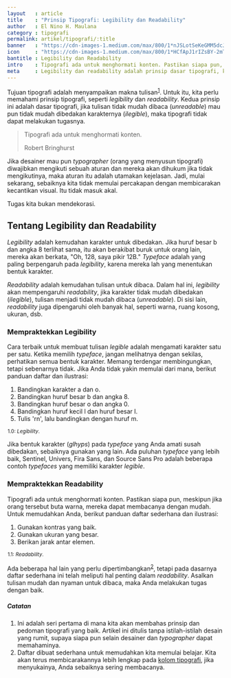```yaml
---
layout   : article
title    : "Prinsip Tipografi: Legibility dan Readability"
author   : El Nino H. Maulana
category : tipografi
permalink: artikel/tipografi/:title
banner   : "https://cdn-images-1.medium.com/max/800/1*nJSLotSeKeGMM5dcJBfI8Q.png"
icon     : "https://cdn-images-1.medium.com/max/800/1*HCfApJ1rIZsBY-2mTp4zVQ.png"
bantitle : Legibility dan Readability
intro    : Tipografi ada untuk menghormati konten. Pastikan siapa pun, meskipun jika orang tersebut buta warna, mereka dapat membacanya dengan mudah.
meta     : Legibility dan readability adalah prinsip dasar tipografi, keduanya membantu tipografi menyampaikan makna tulisan.
---
```


Tujuan tipografi adalah menyampaikan makna tulisan<sup><a href="#fn:1" title="Catatan Nr.1">1</a></sup>. Untuk itu, kita perlu memahami prinsip tipografi, seperti *legibility* dan *readability*. Kedua prinsip ini adalah dasar tipografi, jika tulisan tidak mudah dibaca (*unreadable*) mau pun tidak mudah dibedakan karakternya (*ilegible*), maka tipografi tidak dapat melakukan tugasnya.

<blockquote>
    <p>Tipografi ada untuk menghormati konten.</p>
    <p class="smallcaps">Robert Bringhurst</p>
</blockquote>

Jika desainer mau pun *typographer* (orang yang menyusun tipografi) diwajibkan mengikuti sebuah aturan dan mereka akan dihukum jika tidak mengikutinya, maka aturan itu adalah utamakan kejelasan. Jadi, mulai sekarang, sebaiknya kita tidak memulai percakapan dengan membicarakan kecantikan visual. Itu tidak masuk akal.

Tugas kita bukan mendekorasi.

## Tentang Legibility dan Readability
*Legibility* adalah kemudahan karakter untuk dibedakan. Jika huruf besar b dan angka 8 terlihat sama, itu akan berakibat buruk untuk orang lain, mereka akan berkata, "Oh, 128, saya pikir 12B." *Typeface* adalah yang paling berpengaruh pada *legibility*, karena mereka lah yang menentukan bentuk karakter.

*Readability* adalah kemudahan tulisan untuk dibaca. Dalam hal ini, *legibility* akan mempengaruhi *readability*, jika karakter tidak mudah dibedakan (*ilegible*), tulisan menjadi tidak mudah dibaca (*unreadable*). Di sisi lain, *readability* juga dipengaruhi oleh banyak hal, seperti warna, ruang kosong, ukuran, dsb.

### Mempraktekkan Legibility
Cara terbaik untuk membuat tulisan *legible* adalah mengamati karakter satu per satu. Ketika memilih *typeface*, jangan melihatnya dengan sekilas, perhatikan semua bentuk karakter. Memang terdengar membingungkan, tetapi sebenarnya tidak. Jika Anda tidak yakin memulai dari mana, berikut panduan daftar dan ilustrasi:

1. Bandingkan karakter a dan o.
2. Bandingkan huruf besar b dan angka 8.
3. Bandingkan huruf besar o dan angka 0.
4. Bandingkan huruf kecil l dan huruf besar I.
5. Tulis 'rn', lalu bandingkan dengan huruf m.

<img src="data:image/png;base64,R0lGODlhAQABAAD/ACwAAAAAAQABAAACADs=" data-src="https://cdn-images-1.medium.com/max/800/1*qrfb1IoLdyfCfNY6sVfdSA.png" alt="Prinsip Tipografi: Legibility" title="Prinsip Tipografi: Legibility"><small class="site-article__caption"><span class="oldstyle">1.0:</span> <em>Legibility</em>.</small>

Jika bentuk karakter (*glhyps*) pada *typeface* yang Anda amati susah dibedakan, sebaiknya gunakan yang lain. Ada puluhan *typeface* yang lebih baik, Sentinel, Univers, Fira Sans, dan Source Sans Pro adalah beberapa contoh *typefaces* yang memiliki karakter *legible*.

### Mempraktekkan Readability
Tipografi ada untuk menghormati konten. Pastikan siapa pun, meskipun jika orang tersebut buta warna, mereka dapat membacanya dengan mudah. Untuk memudahkan Anda, berikut panduan daftar sederhana dan ilustrasi:

1. Gunakan kontras yang baik.
2. Gunakan ukuran yang besar.
3. Berikan jarak antar elemen.

<img src="data:image/png;base64,R0lGODlhAQABAAD/ACwAAAAAAQABAAACADs=" data-src="https://cdn-images-1.medium.com/max/800/1*JK6FFQpT58ck6QOlEQDaCg.png" alt="Prinsip Tipografi: Readability" title="Prinsip Tipografi: Readability"><small class="site-article__caption"><span class="oldstyle">1.1:</span> <em>Readability</em>.</small>

Ada beberapa hal lain yang perlu dipertimbangkan<sup><a href="#fn:2" title="Catatan Nr.2">2</a></sup>, tetapi pada dasarnya daftar sederhana ini telah meliputi hal penting dalam *readability*. Asalkan tulisan mudah dan nyaman untuk dibaca, maka Anda melakukan tugas dengan baik.

##### Catatan

<ol class="oldstyle">
    <li id="fn:1">
        Ini adalah seri pertama di mana kita akan membahas prinsip dan pedoman tipografi yang baik. Artikel ini ditulis tanpa istilah-istilah desain yang rumit, supaya siapa pun selain desainer dan <em>typographer</em> dapat memahaminya.
    </li>
    <li id="fn:2">
        Daftar dibuat sederhana untuk memudahkan kita memulai belajar. Kita akan terus membicarakannya lebih lengkap pada <a href="http://tertanda.com/artikel/tipografi/" title="Artikel Tipografi Tertanda" target="_blank">kolom tipografi</a>, jika menyukainya, Anda sebaiknya sering membacanya.
    </li>
</ol>
